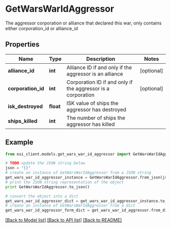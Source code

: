 # GetWarsWarIdAggressor

The aggressor corporation or alliance that declared this war, only contains either corporation_id or alliance_id

## Properties

Name | Type | Description | Notes
------------ | ------------- | ------------- | -------------
**alliance_id** | **int** | Alliance ID if and only if the aggressor is an alliance | [optional] 
**corporation_id** | **int** | Corporation ID if and only if the aggressor is a corporation | [optional] 
**isk_destroyed** | **float** | ISK value of ships the aggressor has destroyed | 
**ships_killed** | **int** | The number of ships the aggressor has killed | 

## Example

```python
from esi_client.models.get_wars_war_id_aggressor import GetWarsWarIdAggressor

# TODO update the JSON string below
json = "{}"
# create an instance of GetWarsWarIdAggressor from a JSON string
get_wars_war_id_aggressor_instance = GetWarsWarIdAggressor.from_json(json)
# print the JSON string representation of the object
print GetWarsWarIdAggressor.to_json()

# convert the object into a dict
get_wars_war_id_aggressor_dict = get_wars_war_id_aggressor_instance.to_dict()
# create an instance of GetWarsWarIdAggressor from a dict
get_wars_war_id_aggressor_form_dict = get_wars_war_id_aggressor.from_dict(get_wars_war_id_aggressor_dict)
```
[[Back to Model list]](../README.md#documentation-for-models) [[Back to API list]](../README.md#documentation-for-api-endpoints) [[Back to README]](../README.md)


